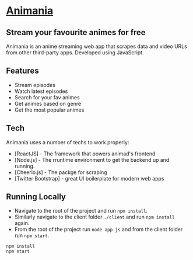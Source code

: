 # [Animania](https://animania-frontend.onrender.com/)
## Stream your favourite animes for free

Animania is an anime streaming web app that scrapes data and video URLs from other third-party apps.
Developed using JavaScript.

## Features

- Stream episodes
- Watch latest episodes
- Search for your fav animes
- Get animes based on genre
- Get the most popular animes


## Tech

Animania uses a number of techs to work properly:

- [ReactJS] - The framework that powers animad's frontend
- [Node.js] - The rruntime environment to get the backend up and running.
- [Cheerio.js] - The packge for scraping
- [Twitter Bootstrap] - great UI boilerplate for modern web apps

## Running Locally

- Navigate to the root of the project and run `npm install`.
- Similarly navigate to the client folder `./client` and run `npm install` again.
- From the root of the project run `node app.js` and from the client folder run `npm start`.

```
npm install
npm start
```
